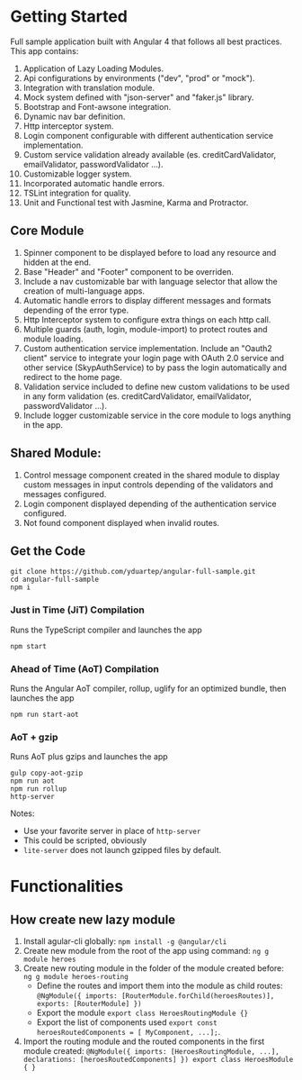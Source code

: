 # Getting Started

Full sample application built with Angular 4 that follows all best practices. This app contains:

1. Application of Lazy Loading Modules.
2. Api configurations by environments ("dev", "prod" or "mock").
3. Integration with translation module.
4. Mock system defined with "json-server" and "faker.js" library.
5. Bootstrap and Font-awsone integration.
6. Dynamic nav bar definition.
7. Http interceptor system.
8. Login component configurable with different authentication service implementation.
9. Custom service validation already available (es. creditCardValidator, emailValidator, passwordValidator ...).
10. Customizable logger system.
11. Incorporated automatic handle errors.
11. TSLint integration for quality.
12. Unit and Functional test with Jasmine, Karma and Protractor.

## Core Module
1. Spinner component to be displayed before to load any resource and hidden at the end.
2. Base "Header" and "Footer" component to be overriden.
3. Include a nav customizable bar with language selector that allow the creation of multi-language apps.
4. Automatic handle errors to display different messages and formats depending of the error type.
5. Http Interceptor system to configure extra things on each http call.
6. Multiple guards (auth, login, module-import) to protect routes and module loading.
7. Custom authentication service implementation. Include an "Oauth2 client" service to integrate your login page with OAuth 2.0 service and other service (SkypAuthService) to by pass the login automatically and redirect to the home page.
8. Validation service included to define new custom validations to be used in any form validation (es. creditCardValidator, emailValidator, passwordValidator ...).
9. Include logger customizable service in the core module to logs anything in the app.

## Shared Module:
1. Control message component created in the shared module to display custom messages in input controls depending of the validators and messages configured.
2. Login component displayed depending of the authentication service configured.
3. Not found component displayed when invalid routes.

## Get the Code
```
git clone https://github.com/yduartep/angular-full-sample.git
cd angular-full-sample
npm i
```

### Just in Time (JiT) Compilation

Runs the TypeScript compiler and launches the app

```
npm start
```

### Ahead of Time (AoT) Compilation 

Runs the Angular AoT compiler, rollup, uglify for an optimized bundle, then launches the app

```
npm run start-aot
```

### AoT + gzip 

Runs AoT plus gzips and launches the app 

```
gulp copy-aot-gzip
npm run aot
npm run rollup
http-server
```

Notes:
- Use your favorite server in place of `http-server`
- This could be scripted, obviously
- `lite-server` does not launch gzipped files by default.

# Functionalities

## How create new lazy module
1. Install agular-cli globally: `npm install -g @angular/cli`
2. Create new module from the root of the app using command: `ng g module heroes`
3. Create new routing module in the folder of the module created before: `ng g module heroes-routing`
   - Define the routes and import them into the module as child routes: 
      `@NgModule({
        imports: [RouterModule.forChild(heroesRoutes)],
        exports: [RouterModule]
      })`
   - Export the module `export class HeroesRoutingModule {}`
   - Export the list of components used `export const heroesRoutedComponents = [ MyComponent, ...];`.
4. Import the routing module and the routed components in the first module created:
   `@NgModule({
      imports: [HeroesRoutingModule, ...],
      declarations: [heroesRoutedComponents]
    })
    export class HeroesModule { }`
